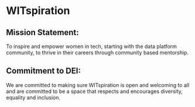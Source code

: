 # WITspiration

## Mission Statement:
To inspire and empower women in tech, starting with the data platform community, to thrive in their careers through community based mentorship.

## Commitment to DEI:
We are committed to making sure WITspiration is open and welcoming to all and are committed to be a space that respects and encourages diversity, equality and inclusion.
